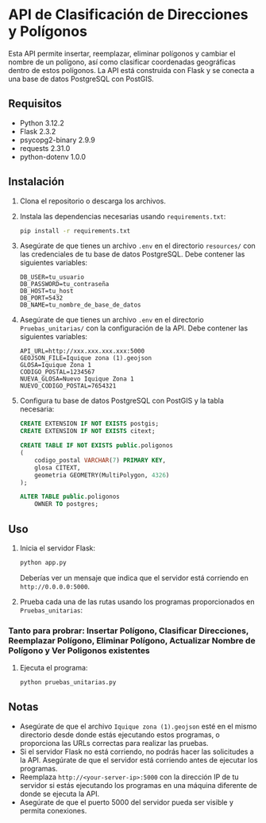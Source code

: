 # API de Clasificación de Direcciones y Polígonos

Esta API permite insertar, reemplazar, eliminar polígonos y cambiar el nombre de un polígono, así como clasificar coordenadas geográficas dentro de estos polígonos. La API está construida con Flask y se conecta a una base de datos PostgreSQL con PostGIS.

## Requisitos

- Python 3.12.2
- Flask 2.3.2
- psycopg2-binary 2.9.9
- requests 2.31.0
- python-dotenv 1.0.0

## Instalación

1. Clona el repositorio o descarga los archivos.

2. Instala las dependencias necesarias usando `requirements.txt`:
    ```sh
    pip install -r requirements.txt
    ```

3. Asegúrate de que tienes un archivo `.env` en el directorio `resources/` con las credenciales de tu base de datos PostgreSQL. Debe contener las siguientes variables:
    ```env
    DB_USER=tu_usuario
    DB_PASSWORD=tu_contraseña
    DB_HOST=tu_host
    DB_PORT=5432
    DB_NAME=tu_nombre_de_base_de_datos
    ```

4. Asegúrate de que tienes un archivo `.env` en el directorio `Pruebas_unitarias/` con la configuración de la API. Debe contener las siguientes variables:
    ```env
    API_URL=http://xxx.xxx.xxx.xxx:5000
    GEOJSON_FILE=Iquique zona (1).geojson
    GLOSA=Iquique Zona 1
    CODIGO_POSTAL=1234567
    NUEVA_GLOSA=Nuevo Iquique Zona 1
    NUEVO_CODIGO_POSTAL=7654321
    ```

5. Configura tu base de datos PostgreSQL con PostGIS y la tabla necesaria:
    ```sql
    CREATE EXTENSION IF NOT EXISTS postgis;
    CREATE EXTENSION IF NOT EXISTS citext;

    CREATE TABLE IF NOT EXISTS public.poligonos
    (
        codigo_postal VARCHAR(7) PRIMARY KEY,
        glosa CITEXT,
        geometria GEOMETRY(MultiPolygon, 4326)
    );

    ALTER TABLE public.poligonos
        OWNER TO postgres;
    ```

## Uso

1. Inicia el servidor Flask:
    ```sh
    python app.py
    ```
   Deberías ver un mensaje que indica que el servidor está corriendo en `http://0.0.0.0:5000`.

2. Prueba cada una de las rutas usando los programas proporcionados en `Pruebas_unitarias`:

### Tanto para probrar: Insertar Polígono, Clasificar Direcciones, Reemplazar Polígono, Eliminar Polígono, Actualizar Nombre de Polígono y Ver Poligonos existentes
1. Ejecuta el programa:
    ```sh
    python pruebas_unitarias.py
    ```

## Notas

- Asegúrate de que el archivo `Iquique zona (1).geojson` esté en el mismo directorio desde donde estás ejecutando estos programas, o proporciona las URLs correctas para realizar las pruebas.
- Si el servidor Flask no está corriendo, no podrás hacer las solicitudes a la API. Asegúrate de que el servidor está corriendo antes de ejecutar los programas.
- Reemplaza `http://<your-server-ip>:5000` con la dirección IP de tu servidor si estás ejecutando los programas en una máquina diferente de donde se ejecuta la API.
- Asegúrate de que el puerto 5000 del servidor pueda ser visible y permita conexiones.


